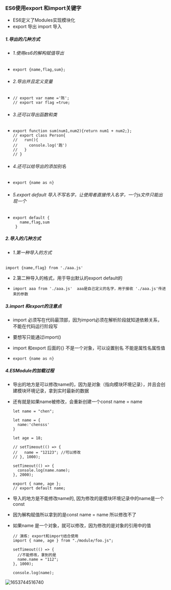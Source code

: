 ### ES6使用export 和import关键字

- ES6定义了Modules实现模块化
- export 导出 import 导入

##### 1.导出的几种方式

- ###### 1.使用es6的解构赋值导出

- ```
  export {name,flag,sum};
  ```

- ###### 2.导出并且定义变量

- ```
  // export var name ='陈';
  // export var flag =true;
  ```

- ###### 3.还可以导出函数和类

- ```
  export function sum(num1,num2){return num1 + num2;};
  // export class Person{
  //   run(){
  //     console.log('跑')
  //   }
  // }
  ```


- ###### 4.还可以给导出的添加别名

- ```
  export {name as n}
  ```

- ###### 5.export default 导入不写名字，让使用者直接传入名字，一个js文件只能出现一个

- ```
  export default {
     name,flag,sum
   }
  ```

##### 2.导入的几种方式

- ###### 1.第一种导入的方式

```
import {name,flag} from './aaa.js'
```

- 2.第二种导入的格式，用于导出默认的export default的

- ```
  import aaa from './aaa.js'  aaa是自己定义的名字，用于接收 './aaa.js'传进来的参数
  ```

  


##### 3.import 和export的注意点

- import 必须写在代码最顶部，因为import必须在解析阶段就知道依赖关系，不能在代码运行阶段写

- 要想写只能通过import()

- import 和export 后面的{} 不是一个对象，可以设置别名 不能是属性名属性值

- ```
  export {name as n}
  ```

  

##### 4.ESModule的加载过程

- 导出的地方是可以修改name的，因为是对象（指向模块环境记录），并且会创建模块环境记录，拿到实时最新的数据

- 还有就是如果name被修改，会重新创建一个const name = name

  ```
  let name = "chen"; 
  
  let name = {
  	name:'chensss'
  }
  
  let age = 18;
  
  // setTimeout(() => {
  //   name = "12123"; //可以修改
  // }, 1000);
  
  setTimeout(() => {
    console.log(name.name);
  }, 2000);
  
  export { name, age };
  // export default name;
  ```

  

- 导入的地方是不能修改name的,  因为修改的是模块环境记录中的name是一个const

- 因为解构赋值所以拿到的是const name = name 所以修改不了

- 如果name 是一个对象，就可以修改，因为修改的是对象的引用中的值

  ```
  // 演练: export和import结合使用
  import { name, age } from "./module/foo.js";
  
  setTimeout(() => {
    //不能修改，拿到的是
    name.name = "112";
  }, 1000);
  
  console.log(name);
  
  ```

  

![1653744516740](C:\Users\18367\AppData\Roaming\Typora\typora-user-images\1653744516740.png)


